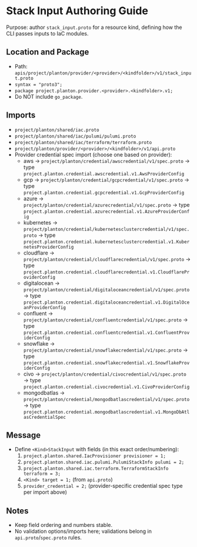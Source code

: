 # Stack Input Authoring Guide

Purpose: author `stack_input.proto` for a resource kind, defining how the CLI passes inputs to IaC modules.

## Location and Package
- Path: `apis/project/planton/provider/<provider>/<kindfolder>/v1/stack_input.proto`
- `syntax = "proto3";`
- `package project.planton.provider.<provider>.<kindfolder>.v1;`
- Do NOT include `go_package`.

## Imports
- `project/planton/shared/iac.proto`
- `project/planton/shared/iac/pulumi/pulumi.proto`
- `project/planton/shared/iac/terraform/terraform.proto`
- `project/planton/provider/<provider>/<kindfolder>/v1/api.proto`
- Provider credential spec import (choose one based on provider):
  - aws → `project/planton/credential/awscredential/v1/spec.proto` → type `project.planton.credential.awscredential.v1.AwsProviderConfig`
  - gcp → `project/planton/credential/gcpcredential/v1/spec.proto` → type `project.planton.credential.gcpcredential.v1.GcpProviderConfig`
  - azure → `project/planton/credential/azurecredential/v1/spec.proto` → type `project.planton.credential.azurecredential.v1.AzureProviderConfig`
  - kubernetes → `project/planton/credential/kubernetesclustercredential/v1/spec.proto` → type `project.planton.credential.kubernetesclustercredential.v1.KubernetesProviderConfig`
  - cloudflare → `project/planton/credential/cloudflarecredential/v1/spec.proto` → type `project.planton.credential.cloudflarecredential.v1.CloudflareProviderConfig`
  - digitalocean → `project/planton/credential/digitaloceancredential/v1/spec.proto` → type `project.planton.credential.digitaloceancredential.v1.DigitalOceanProviderConfig`
  - confluent → `project/planton/credential/confluentcredential/v1/spec.proto` → type `project.planton.credential.confluentcredential.v1.ConfluentProviderConfig`
  - snowflake → `project/planton/credential/snowflakecredential/v1/spec.proto` → type `project.planton.credential.snowflakecredential.v1.SnowflakeProviderConfig`
  - civo → `project/planton/credential/civocredential/v1/spec.proto` → type `project.planton.credential.civocredential.v1.CivoProviderConfig`
  - mongodbatlas → `project/planton/credential/mongodbatlascredential/v1/spec.proto` → type `project.planton.credential.mongodbatlascredential.v1.MongoDbAtlasCredentialSpec`

## Message
- Define `<Kind>StackInput` with fields (in this exact order/numbering):
  1. `project.planton.shared.IacProvisioner provisioner = 1;`
  2. `project.planton.shared.iac.pulumi.PulumiStackInfo pulumi = 2;`
  3. `project.planton.shared.iac.terraform.TerraformStackInfo terraform = 3;`
  4. `<Kind> target = 1;` (from `api.proto`)
  5. `provider_credential = 2;` (provider-specific credential spec type per import above)

## Notes
- Keep field ordering and numbers stable.
- No validation options/imports here; validations belong in `api.proto`/`spec.proto` rules.
